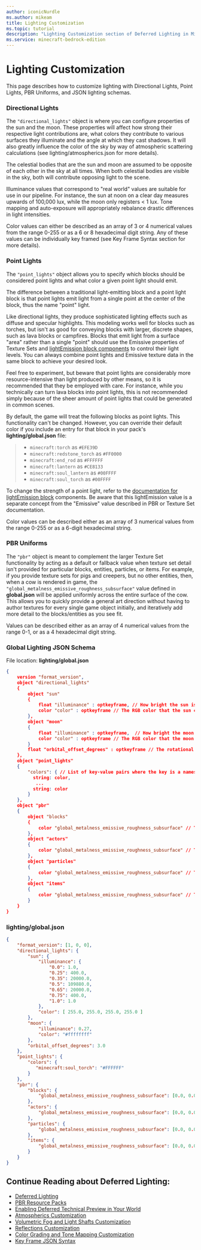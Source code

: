```yaml
---
author: iconicNurdle
ms.author: mikeam
title: Lighting Customization
ms.topic: tutorial
description: "Lighting Customization section of Deferred Lighting in Minecraft: Bedrock Edition."
ms.service: minecraft-bedrock-edition
---
```


# Lighting Customization

This page describes how to customize lighting with Directional Lights, Point Lights, PBR Uniforms, and JSON lighting schemas.

### Directional Lights

The `"directional_lights"` object is where you can configure properties of the sun and the moon. These properties will affect how strong their respective light contributions are, what colors they contribute to various surfaces they illuminate and the angle at which they cast shadows. It will also greatly influence the color of the sky by way of atmospheric scattering calculations (see lighting/atmospherics.json for more details).

The celestial bodies that are the sun and moon are assumed to be opposite of each other in the sky at all times. When both celestial bodies are visible in the sky, both will contribute opposing light to the scene.

Illuminance values that correspond to "real world" values are suitable for use in our pipeline. For instance, the sun at noon on a clear day measures upwards of 100,000 lux, while the moon only registers < 1 lux. Tone mapping and auto-exposure will appropriately rebalance drastic differences in light intensities.

Color values can either be described as an array of 3 or 4 numerical values from the range 0-255 or as a 6 or 8 hexadecimal digit string.
Any of these values can be individually key framed (see Key Frame Syntax section for more details).

### Point Lights

The `"point_lights"` object allows you to specify which blocks should be considered point lights and what color a given point light should emit.

The difference between a traditional light-emitting block and a point light block is that point lights emit light from a single point at the center of the block, thus the name "point" light. 

Like directional lights, they produce sophisticated lighting effects such as diffuse and specular highlights. This modeling works well for blocks such as torches, but isn't as good for conveying blocks with larger, discrete shapes, such as lava blocks or campfires. Blocks that emit light from a surface "area" rather than a single "point" should use the Emissive properties of Texture Sets and [lightEmission block components](../../Reference/Content/BlockReference/Examples/BlockComponents/minecraftBlock_light_emission.md) to control their light levels. You can always combine point lights and Emissive texture data in the same block to achieve your desired look.

Feel free to experiment, but beware that point lights are considerably more resource-intensive than light produced by other means, so it is recommended that they be employed with care. For instance, while you technically can turn lava blocks into point lights, this is not recommended simply because of the sheer amount of point lights that could be generated in common scenes. 

By default, the game will treat the following blocks as point lights. This functionality can't be changed. However, you can override their default color if you include an entry for that block in your pack's **lighting/global.json** file:

>- `minecraft:torch` as `#EFE39D`
>- `minecraft:redstone_torch` as `#FF0000`
>- `minecraft:end_rod` as `#FFFFFF`
>- `minecraft:lantern` as `#CE8133`
>- `minecraft:soul_lantern` as `#00FFFF`
>- `minecraft:soul_torch` as `#00FFFF`

To change the strength of a point light, refer to the [documentation for lightEmission block](../../Reference/Content/BlockReference/Examples/BlockComponents/minecraftBlock_light_emission.md) components. Be aware that this lightEmission value is a separate concept from the "Emissive" value described in PBR or Texture Set documentation.

Color values can be described either as an array of 3 numerical values from the range 0-255 or as a 6-digit hexadecimal string.

### PBR Uniforms

The `"pbr"` object is meant to complement the larger Texture Set functionality by acting as a default or fallback value when texture set detail isn't provided for particular blocks, entities, particles, or items. For example, if you provide texture sets for pigs and creepers, but no other entities, then, when a cow is rendered in game, the `"global_metalness_emissive_roughness_subsurface"` value defined in **global.json** will be applied uniformly across the entire surface of the cow. This allows you to quickly provide a general art direction without having to author textures for every single game object initially, and iteratively add more detail to the blocks/entities as you see fit.

Values can be described either as an array of 4 numerical values from the range 0-1, or as a 4 hexadecimal digit string.

### Global Lighting JSON Schema

File location: **lighting/global.json**

```json
{
    version "format_version",
    object "directional_lights"
    {
        object "sun"
        {
            float "illuminance" : optkeyframe, // How bright the sun is, measured in lux (lx)
            color "color" : optkeyframe // The RGB color that the sun contributes to direct surface lighting; supports RGB array or HEX string
        },
        object "moon"
        {
            float "illuminance" : optkeyframe,  // How bright the moon is; measured in lux (lx)
            color "color" : optkeyframe // The RGB color that the moon contributes to direct surface lighting; supports RGB array or HEX string
        }
        float "orbital_offset_degrees" : optkeyframe // The rotational offset of the sun and moon from their standard orbital axis; measured in degrees
    },
    object "point_lights"
    { 
        "colors": { // List of key-value pairs where the key is a namespace-qualified block name and the value is a color (supports RGB array or HEX string) 
          string: color, 
           ... 
          string: color 
        } 
    },
    object "pbr"
    {
        object "blocks"
        {
            color "global_metalness_emissive_roughness_subsurface" // The default MERS value to use for blocks when not defined via textureset; supports RGBA array or HEX string
        },
        object "actors"
        {
            color "global_metalness_emissive_roughness_subsurface" // The default MERS value to use for actors/mobs when not defined via textureset; supports RGBA array or HEX string
        },
        object "particles"
        {
            color "global_metalness_emissive_roughness_subsurface" // The default MERS value to use for particles when not defined via textureset; supports RGBA array or HEX string
        },
        object "items"
        {
            color "global_metalness_emissive_roughness_subsurface" // The default MERS value to use for items when not defined via textureset; supports RGBA array or HEX string
        }
    }
}
```

### lighting/global.json

```json
{
    "format_version": [1, 0, 0], 
    "directional_lights": {
        "sun": {
            "illuminance": {
                "0.0": 1.0,
                "0.25": 400.0,
                "0.35": 20000.0,
                "0.5": 109880.0,
                "0.65": 20000.0,
                "0.75": 400.0,
                "1.0": 1.0
            },
            "color": [ 255.0, 255.0, 255.0, 255.0 ]
        },
        "moon": { 
            "illuminance": 0.27,
            "color": "#ffffffff"
        }, 
        "orbital_offset_degrees": 3.0
    },
    "point_lights": { 
        "colors": { 
           "minecraft:soul_torch": "#FFFFFF"
        } 
    },
    "pbr": { 
        "blocks": { 
            "global_metalness_emissive_roughness_subsurface": [0.0, 0.0, 255.0, 0.0]  
        }, 
        "actors": { 
            "global_metalness_emissive_roughness_subsurface": [0.0, 0.0, 255.0, 0.0]  
        },
        "particles": { 
            "global_metalness_emissive_roughness_subsurface": [0.0, 0.0, 255.0, 0.0]  
        },
        "items": { 
            "global_metalness_emissive_roughness_subsurface": [0.0, 0.0, 255.0, 0.0]  
        }
    } 
}
```

## Continue Reading about Deferred Lighting:

- [Deferred Lighting](GettingStartedDeferredLighting.md)
- [PBR Resource Packs](PBRResourcePacks.md)
- [Enabling Deferred Technical Preview in Your World](EnablingDeferredTechnicalPreview.md)
- [Atmospherics Customization](AtmosphericsCustomization.md)
- [Volumetric Fog and Light Shafts Customization](VolumetricFogLightShaftsCustomization.md)
- [Reflections Customization](ReflectionsCustomization.md)
- [Color Grading and Tone Mapping Customization](ColorGradingToneMappingCustomization.md)
- [Key Frame JSON Syntax](KeyFrameJSONSyntax.md)
